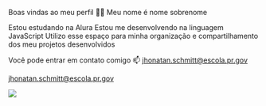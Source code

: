 Boas vindas ao meu perfil 💙💙
Meu nome é nome sobrenome

Estou estudando na Alura
Estou me desenvolvendo na linguagem JavaScript
Utilizo esse espaço para minha organização e compartilhamento dos meu projetos desenvolvidos

Você pode entrar em contato comigo 📫
jhonatan.schmitt@escola.pr.gov


jhonatan.schmitt@escola.pr.gov

![](https://media1.tenor.com/m/qNpmiGS_wawAAAAd/neymar-jr.gif) 
